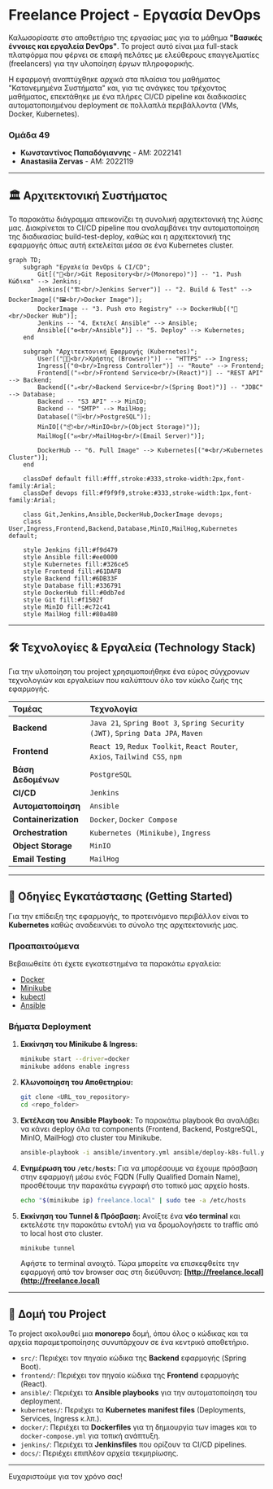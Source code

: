 # Freelance Project - Εργασία DevOps

Καλωσορίσατε στο αποθετήριο της εργασίας μας για το μάθημα **"Βασικές έννοιες και εργαλεία DevOps"**. Το project αυτό είναι μια full-stack πλατφόρμα που φέρνει σε επαφή πελάτες με ελεύθερους επαγγελματίες (freelancers) για την υλοποίηση έργων πληροφορικής.

Η εφαρμογή αναπτύχθηκε αρχικά στα πλαίσια του μαθήματος "Κατανεμημένα Συστήματα" και, για τις ανάγκες του τρέχοντος μαθήματος, επεκτάθηκε με ένα πλήρες CI/CD pipeline και διαδικασίες αυτοματοποιημένου deployment σε πολλαπλά περιβάλλοντα (VMs, Docker, Kubernetes).

### Ομάδα 49
*   **Κωνσταντίνος Παπαδόγιαννης** - ΑΜ: 2022141
*   **Anastasiia Zervas** - ΑΜ: 2022119

---

## 🏛️ Αρχιτεκτονική Συστήματος

Το παρακάτω διάγραμμα απεικονίζει τη συνολική αρχιτεκτονική της λύσης μας. Διακρίνεται το CI/CD pipeline που αναλαμβάνει την αυτοματοποίηση της διαδικασίας build-test-deploy, καθώς και η αρχιτεκτονική της εφαρμογής όπως αυτή εκτελείται μέσα σε ένα Kubernetes cluster.

```mermaid
graph TD;
    subgraph "Εργαλεία DevOps & CI/CD";
        Git[("🐙<br/>Git Repository<br/>(Monorepo)")] -- "1. Push Κώδικα" --> Jenkins;
        Jenkins[("🏗️<br/>Jenkins Server")] -- "2. Build & Test" --> DockerImage[("🖼️<br/>Docker Image")];
        DockerImage -- "3. Push στο Registry" --> DockerHub[("🐳<br/>Docker Hub")];
        Jenkins -- "4. Εκτελεί Ansible" --> Ansible;
        Ansible[("⚙️<br/>Ansible")] -- "5. Deploy" --> Kubernetes;
    end

    subgraph "Αρχιτεκτονική Εφαρμογής (Kubernetes)";
        User[("👨‍💻<br/>Χρήστης (Browser)")] -- "HTTPS" --> Ingress;
        Ingress[("🌐<br/>Ingress Controller")] -- "Route" --> Frontend;
        Frontend[("⚛️<br/>Frontend Service<br/>(React)")] -- "REST API" --> Backend;
        Backend[("☕<br/>Backend Service<br/>(Spring Boot)")] -- "JDBC" --> Database;
        Backend -- "S3 API" --> MinIO;
        Backend -- "SMTP" --> MailHog;
        Database[("🗄️<br/>PostgreSQL")];
        MinIO[("📦<br/>MinIO<br/>(Object Storage)")];
        MailHog[("✉️<br/>MailHog<br/>(Email Server)")];
        
        DockerHub -- "6. Pull Image" --> Kubernetes[("☸️<br/>Kubernetes Cluster")];
    end

    classDef default fill:#fff,stroke:#333,stroke-width:2px,font-family:Arial;
    classDef devops fill:#f9f9f9,stroke:#333,stroke-width:1px,font-family:Arial;

    class Git,Jenkins,Ansible,DockerHub,DockerImage devops;
    class User,Ingress,Frontend,Backend,Database,MinIO,MailHog,Kubernetes default;

    style Jenkins fill:#f9d479
    style Ansible fill:#ee0000
    style Kubernetes fill:#326ce5
    style Frontend fill:#61DAFB
    style Backend fill:#6DB33F
    style Database fill:#336791
    style DockerHub fill:#0db7ed
    style Git fill:#f1502f
    style MinIO fill:#c72c41
    style MailHog fill:#80a480
```

---

## 🛠️ Τεχνολογίες & Εργαλεία (Technology Stack)

Για την υλοποίηση του project χρησιμοποιήθηκε ένα εύρος σύγχρονων τεχνολογιών και εργαλείων που καλύπτουν όλο τον κύκλο ζωής της εφαρμογής.

| Τομέας | Τεχνολογία |
| :--- | :--- |
| **Backend** | `Java 21`, `Spring Boot 3`, `Spring Security (JWT)`, `Spring Data JPA`, `Maven` |
| **Frontend** | `React 19`, `Redux Toolkit`, `React Router`, `Axios`, `Tailwind CSS`, `npm` |
| **Βάση Δεδομένων** | `PostgreSQL` |
| **CI/CD** | `Jenkins` |
| **Αυτοματοποίηση** | `Ansible` |
| **Containerization** | `Docker`, `Docker Compose` |
| **Orchestration** | `Kubernetes (Minikube)`, `Ingress` |
| **Object Storage** | `MinIO` |
| **Email Testing** | `MailHog` |

---

## 🚀 Οδηγίες Εγκατάστασης (Getting Started)

Για την επίδειξη της εφαρμογής, το προτεινόμενο περιβάλλον είναι το **Kubernetes** καθώς αναδεικνύει το σύνολο της αρχιτεκτονικής μας.

### Προαπαιτούμενα
Βεβαιωθείτε ότι έχετε εγκατεστημένα τα παρακάτω εργαλεία:
*   [Docker](https://docs.docker.com/get-docker/)
*   [Minikube](https://minikube.sigs.k8s.io/docs/start/)
*   [kubectl](https://kubernetes.io/docs/tasks/tools/install-kubectl/)
*   [Ansible](https://docs.ansible.com/ansible/latest/installation_guide/intro_installation.html)

### Βήματα Deployment
1.  **Εκκίνηση του Minikube & Ingress:**
    ```bash
    minikube start --driver=docker
    minikube addons enable ingress
    ```
2.  **Κλωνοποίηση του Αποθετηρίου:**
    ```bash
    git clone <URL_του_repository>
    cd <repo_folder>
    ```
3.  **Εκτέλεση του Ansible Playbook:**
    Το παρακάτω playbook θα αναλάβει να κάνει deploy όλα τα components (Frontend, Backend, PostgreSQL, MinIO, MailHog) στο cluster του Minikube.
    ```bash
    ansible-playbook -i ansible/inventory.yml ansible/deploy-k8s-full.yml
    ```
4.  **Ενημέρωση του `/etc/hosts`:**
    Για να μπορέσουμε να έχουμε πρόσβαση στην εφαρμογή μέσω ενός FQDN (Fully Qualified Domain Name), προσθέτουμε την παρακάτω εγγραφή στο τοπικό μας αρχείο hosts.
    ```bash
    echo "$(minikube ip) freelance.local" | sudo tee -a /etc/hosts
    ```
5.  **Εκκίνηση του Tunnel & Πρόσβαση:**
    Ανοίξτε ένα **νέο terminal** και εκτελέστε την παρακάτω εντολή για να δρομολογήσετε το traffic από το local host στο cluster.
    ```bash
    minikube tunnel
    ```
    Αφήστε το terminal ανοιχτό. Τώρα μπορείτε να επισκεφθείτε την εφαρμογή από τον browser σας στη διεύθυνση:
    **[http://freelance.local](http://freelance.local)**

---

## 📂 Δομή του Project

Το project ακολουθεί μια **monorepo** δομή, όπου όλος ο κώδικας και τα αρχεία παραμετροποίησης συνυπάρχουν σε ένα κεντρικό αποθετήριο.

*   `src/`: Περιέχει τον πηγαίο κώδικα της **Backend** εφαρμογής (Spring Boot).
*   `frontend/`: Περιέχει τον πηγαίο κώδικα της **Frontend** εφαρμογής (React).
*   `ansible/`: Περιέχει τα **Ansible playbooks** για την αυτοματοποίηση του deployment.
*   `kubernetes/`: Περιέχει τα **Kubernetes manifest files** (Deployments, Services, Ingress κ.λπ.).
*   `docker/`: Περιέχει τα **Dockerfiles** για τη δημιουργία των images και το `docker-compose.yml` για τοπική ανάπτυξη.
*   `jenkins/`: Περιέχει τα **Jenkinsfiles** που ορίζουν τα CI/CD pipelines.
*   `docs/`: Περιέχει επιπλέον αρχεία τεκμηρίωσης.

---
Ευχαριστούμε για τον χρόνο σας! 